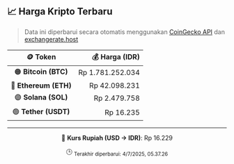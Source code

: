 

<!-- HARGA_KRIPTO -->
## 📈 Harga Kripto Terbaru

> Data ini diperbarui secara otomatis menggunakan [CoinGecko API](https://www.coingecko.com/) dan [exchangerate.host](https://exchangerate.host/)

<div align="center">

| 🪙 Token | 💰 Harga (IDR) |
|:------:|---------------:|
| 🟠 **Bitcoin (BTC)**   | Rp 1.781.252.034 |
| 🔵 **Ethereum (ETH)**  | Rp 42.098.231 |
| 🟣 **Solana (SOL)**    | Rp 2.479.758 |
| 🟢 **Tether (USDT)**   | Rp 16.235 |

---

💱 **Kurs Rupiah (USD → IDR)**: Rp 16.229

🕒 <sub>Terakhir diperbarui: 4/7/2025, 05.37.26</sub>

</div>
<!-- /HARGA_KRIPTO -->